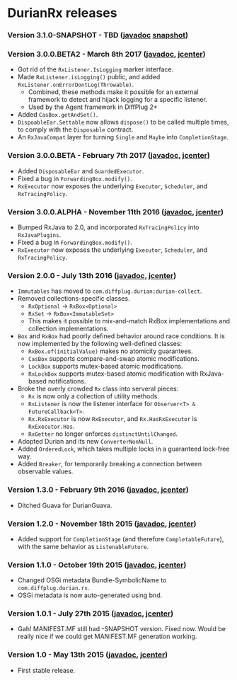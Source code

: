 # DurianRx releases

### Version 3.1.0-SNAPSHOT - TBD ([javadoc](http://diffplug.github.io/durian-rx/javadoc/snapshot/) [snapshot](https://oss.sonatype.org/content/repositories/snapshots/com/diffplug/durian/durian-rx/))

### Version 3.0.0.BETA2 - March 8th 2017 ([javadoc](http://diffplug.github.io/durian-swt/javadoc/3.0.0.BETA2/), [jcenter](https://bintray.com/diffplug/opensource/durian-swt/3.0.0.BETA2/view))

* Got rid of the `RxListener.IsLogging` marker interface.
* Made `RxListener.isLogging()` public, and added `RxListener.onErrorDontLog(Throwable)`.
	+ Combined, these methods make it possible for an external framework to detect and hijack logging for a specific listener.
	+ Used by the Agent framework in DiffPlug 2+
* Added `CasBox.getAndSet()`.
* `DispoableEar.Settable` now allows `dispose()` to be called multiple times, to comply with the `Disposable` contract.
* An `RxJavaCompat` layer for turning `Single` and `Maybe` into `CompletionStage`.

### Version 3.0.0.BETA - February 7th 2017 ([javadoc](http://diffplug.github.io/durian-swt/javadoc/3.0.0.BETA/), [jcenter](https://bintray.com/diffplug/opensource/durian-swt/3.0.0.BETA/view))

* Added `DisposableEar` and `GuardedExecutor`.
* Fixed a bug in `ForwardingBox.modify()`.
* `RxExecutor` now exposes the underlying `Executor`, `Scheduler`, and `RxTracingPolicy`.

### Version 3.0.0.ALPHA - November 11th 2016 ([javadoc](http://diffplug.github.io/durian-swt/javadoc/3.0.0.ALPHA/), [jcenter](https://bintray.com/diffplug/opensource/durian-swt/3.0.0.ALPHA/view))

* Bumped RxJava to 2.0, and incorporated `RxTracingPolicy` into `RxJavaPlugins`.
* Fixed a bug in `ForwardingBox.modify()`.
* `RxExecutor` now exposes the underlying `Executor`, `Scheduler`, and `RxTracingPolicy`.

### Version 2.0.0 - July 13th 2016 ([javadoc](http://diffplug.github.io/durian-rx/javadoc/2.0.0/), [jcenter](https://bintray.com/diffplug/opensource/durian-rx/2.0.0/view))

* `Immutables` has moved to `com.diffplug.durian:durian-collect`.
* Removed collections-specific classes.
	+ `RxOptional` -> `RxBox<Optional>`
	+ `RxSet` -> `RxBox<ImmutableSet>`
	+ This makes it possible to mix-and-match RxBox implementations and collection implementations.
* `Box` and `RxBox` had poorly defined behavior around race conditions.  It is now implemented by the following well-defined classes:
	+ `RxBox.of(initialValue)` makes no atomicity guarantees.
	+ `CasBox` supports compare-and-swap atomic modifications.
	+ `LockBox` supports mutex-based atomic modifications.
	+ `RxLockBox` supports mutex-based atomic modification with RxJava-based notifications.
* Broke the overly crowded `Rx` class into serveral pieces:
	+ `Rx` is now only a collection of utility methods.
	+ `RxListener` is now the listener interface for `Observer<T> & FutureCallback<T>`.
	+ `Rx.RxExecutor` is now `RxExecutor`, and `Rx.HasRxExecutor` is `RxExecutor.Has`.
	+ `RxGetter` no longer enforces `distinctUntilChanged`.
* Adopted Durian and its new `ConverterNonNull`.
* Added `OrderedLock`, which takes multiple locks in a guaranteed lock-free way.
* Added `Breaker`, for temporarily breaking a connection between observable values.

### Version 1.3.0 - February 9th 2016 ([javadoc](http://diffplug.github.io/durian-rx/javadoc/1.3.0/), [jcenter](https://bintray.com/diffplug/opensource/durian-rx/1.3.0/view))

* Ditched Guava for DurianGuava.

### Version 1.2.0 - November 18th 2015 ([javadoc](http://diffplug.github.io/durian-rx/javadoc/1.2.0/), [jcenter](https://bintray.com/diffplug/opensource/durian-rx/1.2.0/view))

* Added support for `CompletionStage` (and therefore `CompletableFuture`), with the same behavior as `ListenableFuture`.

### Version 1.1.0 - October 19th 2015 ([javadoc](http://diffplug.github.io/durian-rx/javadoc/1.1.0/), [jcenter](https://bintray.com/diffplug/opensource/durian-rx/1.1.0/view))

* Changed OSGi metadata Bundle-SymbolicName to `com.diffplug.durian.rx`.
* OSGi metadata is now auto-generated using bnd.

### Version 1.0.1 - July 27th 2015 ([javadoc](http://diffplug.github.io/durian-rx/javadoc/1.0.1/), [jcenter](https://bintray.com/diffplug/opensource/durian-rx/1.0.1/view))

* Gah! MANIFEST.MF still had -SNAPSHOT version.  Fixed now.  Would be really nice if we could get MANIFEST.MF generation working.

### Version 1.0 - May 13th 2015 ([javadoc](http://diffplug.github.io/durian-rx/javadoc/1.0/), [jcenter](https://bintray.com/diffplug/opensource/durian-rx/1.0/view))

* First stable release.
